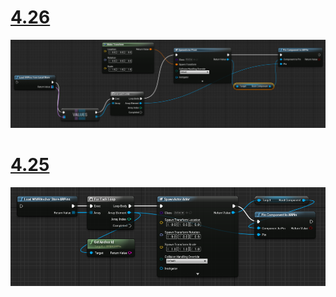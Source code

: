# [4.26](#tab/426)

![Spatial Anchors Load 4.26](../images/local-spatial-anchors-img-03.png)

# [4.25](#tab/425)

![Spatial Anchors Load](../images/unreal-spatialanchors-load.PNG)
